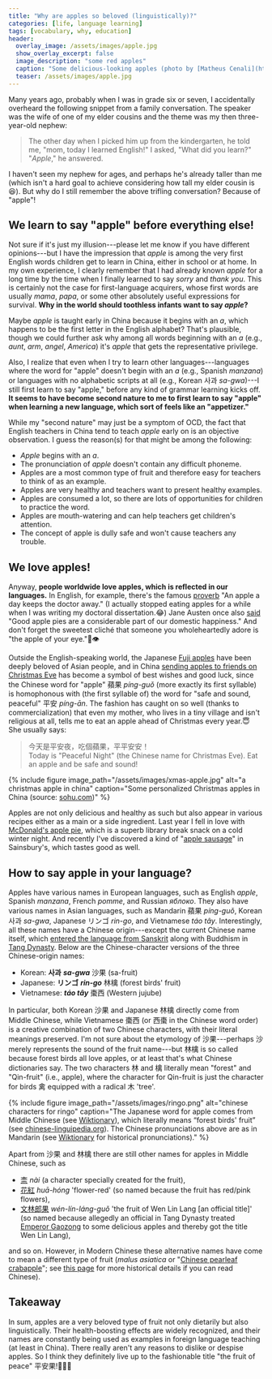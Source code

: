 ```yaml
---
title: "Why are apples so beloved (linguistically)?"
categories: [life, language learning]
tags: [vocabulary, why, education]
header:
  overlay_image: /assets/images/apple.jpg
  show_overlay_excerpt: false
  image_description: "some red apples"
  caption: "Some delicious-looking apples (photo by [Matheus Cenali](https://unsplash.com/@cenali?utm_source=unsplash&utm_medium=referral&utm_content=creditCopyText) on [Unsplash](https://unsplash.com/s/photos/apple?utm_source=unsplash&utm_medium=referral&utm_content=creditCopyText))"
  teaser: /assets/images/apple.jpg
---
```


Many years ago, probably when I was in grade six or seven, I accidentally overheard the following snippet from a family conversation. The speaker was the wife of one of my elder cousins and the theme was my then three-year-old nephew:
>The other day when I picked him up from the kindergarten, he told me, "mom, today I learned English!" I asked, "What did you learn?" "_Apple_," he answered.

I haven't seen my nephew for ages, and perhaps he's already taller than me (which isn't a hard goal to achieve considering how tall my elder cousin is😆). But why do I still remember the above trifling conversation? Because of "apple"!

## We learn to say "apple" before everything else!
Not sure if it's just my illusion---please let me know if you have different opinions---but I have the impression that _apple_ is among the very first English words children get to learn in China, either in school or at home. In my own experience, I clearly remember that I had already known _apple_ for a long time by the time when I finally learned to say _sorry_ and _thank you_. This is certainly not the case for first-language acquirers, whose first words are usually _mama_, _papa_, or some other absolutely useful expressions for survival. **Why in the world should toothless infants want to say _apple_?**

Maybe _apple_ is taught early in China because it begins with an _a_, which happens to be the first letter in the English alphabet? That's plausible, though we could further ask why among all words beginning with an _a_ (e.g., _aunt_, _arm_, _angel_, _America_) it's _apple_ that gets the representative privilege.

Also, I realize that even when I try to learn other languages---languages where the word for "apple" doesn't begin with an _a_ (e.g., Spanish _manzana_) or languages with no alphabetic scripts at all (e.g., Korean 사과 _sa-gwa_)---I still first learn to say "apple," before any kind of grammar learning kicks off. **It seems to have become second nature to me to first learn to say "apple" when learning a new language, which sort of feels like an "appetizer."**

While my "second nature" may just be a symptom of OCD, the fact that English teachers in China tend to teach _apple_ early on is an objective observation. I guess the reason(s) for that might be among the following:
- _Apple_ begins with an _a_.
- The pronunciation of _apple_ doesn't contain any difficult phoneme.
- Apples are a most common type of fruit and therefore easy for teachers to think of as an example.
- Apples are very healthy and teachers want to present healthy examples.
- Apples are consumed a lot, so there are lots of opportunities for children to practice the word.
- Apples are mouth-watering and can help teachers get children's attention.
- The concept of apple is dully safe and won't cause teachers any trouble.

## We love apples!
Anyway, **people worldwide love apples, which is reflected in our languages.** In English, for example, there's the famous [proverb](https://en.wikipedia.org/wiki/An_apple_a_day_keeps_the_doctor_away) "An apple a day keeps the doctor away." (I actually stopped eating apples for a while when I was writing my doctoral dissertation.😂) Jane Austen once also [said](https://www.goodreads.com/quotes/362411-good-apple-pies-are-a-considerable-part-of-our-domestic) "Good apple pies are a considerable part of our domestic happiness." And don't forget the sweetest cliché that someone you wholeheartedly adore is "the apple of your eye."🍎👁

Outside the English-speaking world, the Japanese [Fuji apples](https://en.wikipedia.org/wiki/Fuji_(apple)) have been deeply beloved of Asian people, and in China [sending apples to friends on Christmas Eve](https://www.thatsmags.com/china/post/11903/explainer-why-china-celebrates-christmas-with-apples) has become a symbol of best wishes and good luck, since the Chinese word for "apple" <span class="hanyu">蘋果</span> _píng-guǒ_ (more exactly its first syllable) is homophonous with (the first syllable of) the word for "safe and sound, peaceful" <span class="hanyu">平安</span> _píng-ān_. The fashion has caught on so well (thanks to commercialization) that even my mother, who lives in a tiny village and isn't religious at all, tells me to eat an apple ahead of Christmas every year.😇 She usually says:
><span class="hanyu">今天是平安夜，吃個蘋果，平平安安！</span><br>
>Today is "Peaceful Night" (the Chinese name for Christmas Eve). Eat an apple and be safe and sound!

{% include figure image_path="/assets/images/xmas-apple.jpg" alt="a christmas apple in china" caption="Some personalized Christmas apples in China (source: <a href='http://www.sohu.com/a/284196948_289021'>sohu.com</a>)" %}

Apples are not only delicious and healthy as such but also appear in various recipes either as a main or a side ingredient. Last year I fell in love with [McDonald's apple pie](https://www.mcdonalds.com/gb/en-gb/product/apple-pie.html), which is a superb library break snack on a cold winter night. And recently I've discovered a kind of "[apple sausage](https://www.sainsburys.co.uk/webapp/wcs/stores/servlet/gb/groceries/price-lockdown-44/sainsburys-pork---bramley-apple-sausages--taste-the-difference-(gluten-free)-x6-400g?storeId=10151&langId=44&krypto=QuH1o8lI2%2Fr3nDHE6qyUImDnC%2F3EswlQ1XTFhzid5j66uB0R2KTIcsFEhUcPHIbVqj%2BTG1IK%2FzFFavr%2BNvkPzf3PG1tqBBQETzD3iMzdIepfb6R3r01UuAPi4YyMdudBRec6c3P%2Bfa05siqSSb9U3HRAnD9r6XfYtEkIHHfgxmY%3D&ddkey=https%3Agb%2Fgroceries%2Fprice-lockdown-44%2Fsainsburys-pork---bramley-apple-sausages--taste-the-difference-%28gluten-free%29-x6-400g)" in Sainsbury's, which tastes good as well.

## How to say apple in your language?
Apples have various names in European languages, such as English _apple_, Spanish _manzana_, French _pomme_, and Russian _яблоко_. They also have various names in Asian languages, such as Mandarin <span class="hanyu">蘋果</span> _píng-guǒ_, Korean 사과 _sa-gwa_, Japanese リンゴ _rin-go_, and Vietnamese _táo tây_. Interestingly, all these names have a Chinese origin---except the current Chinese name itself, which [entered the language from Sanskrit](https://en.wiktionary.org/wiki/蘋果) along with Buddhism in [Tang Dynasty](https://en.wikipedia.org/wiki/Tang_dynasty). Below are the Chinese-character versions of the three Chinese-origin names:
- Korean: **사과** ___sa-gwa___ <span class="hanyu">沙果</span> (sa-fruit)
- Japanese: **リンゴ** ___rin-go___ <span class="hanyu">林檎</span> (forest birds' fruit)
- Vietnamese: ___táo tây___ <span class="hanyu">棗西</span> (Western jujube)

In particular, both Korean <span class="hanyu">沙果</span> and Japanese <span class="hanyu">林檎</span> directly come from Middle Chinese, while Vietnamese <span class="hanyu">棗西</span> (or <span class="hanyu">西棗</span> in the Chinese word order) is a creative combination of two Chinese characters, with their literal meanings preserved. I'm not sure about the etymology of <span class="hanyu">沙果</span>---perhaps <span class="hanyu">沙</span> merely represents the sound of the fruit name---but <span class="hanyu">林檎</span> is so called because forest birds all love apples, or at least that's what Chinese dictionaries say. The two characters <span class="hanyu">林</span> and <span class="hanyu">檎</span> literally mean "forest" and "Qin-fruit" (i.e., apple), where the character for Qin-fruit is just the character for birds <span class="hanyu">禽</span> equipped with a radical <span class="hanyu">木</span> 'tree'.

{% include figure image_path="/assets/images/ringo.png" alt="chinese characters for ringo" caption="The Japanese word for apple comes from Middle Chinese (see <a href='https://en.wiktionary.org/wiki/林檎#Japanese'>Wiktionary</a>), which literally means &#8220;forest birds' fruit&#8221; (see <a href='http://chinese-linguipedia.org/search_inner.html?keywords=林檎'>chinese-linguipedia.org</a>). The Chinese pronunciations above are as in Mandarin (see <a href='https://en.wiktionary.org/wiki/林檎#Chinese'>Wiktionary</a> for historical pronunciations)." %}

Apart from <span class="hanyu">沙果</span> and <span class="hanyu">林檎</span> there are still other names for apples in Middle Chinese, such as
- <a href="https://en.wiktionary.org/wiki/柰"><span class="hanyu">柰</span></a> _nài_ (a character specially created for the fruit),
- <a href="https://en.wiktionary.org/wiki/花紅"><span class="hanyu">花紅</span></a> _huā-hóng_ 'flower-red' (so named because the fruit has red/pink flowers),
- <a href="https://zh.wikipedia.org/zh-tw/花红"><span class="hanyu">文林郎果</span></a> _wén-lín-láng-guǒ_ 'the fruit of Wen Lin Lang [an official title]' (so named because allegedly an official in Tang Dynasty treated [Emperor Gaozong](https://en.wikipedia.org/wiki/Emperor_Gaozong_of_Tang) to some delicious apples and thereby got the title Wen Lin Lang),

and so on. However, in Modern Chinese these alternative names have come to mean a different type of fruit (_malus asiatica_ or "[Chinese pearleaf crabapple](https://en.wikipedia.org/wiki/Malus_asiatica)"; see [this page](http://www.jiaodui.com/bbs/read.php?tid=33800) for more historical details if you can read Chinese).

## Takeaway
In sum, apples are a very beloved type of fruit not only dietarily but also linguistically. Their health-boosting effects are widely recognized, and their names are constantly being used as examples in foreign language teaching (at least in China). There really aren't any reasons to dislike or despise apples. So I think they definitely live up to the fashionable title "the fruit of peace" <span class="hanyu">平安果</span>!🍎🍎🍎
